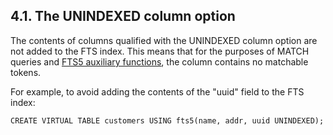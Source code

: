 ## 4\.1\. The UNINDEXED column option


The contents of columns qualified with the UNINDEXED column option are not
added to the FTS index. This means that for the purposes of MATCH queries and
[FTS5 auxiliary functions](fts5.html#_auxiliary_functions_), the column contains no matchable tokens.



For example, to avoid adding the contents of the "uuid" field to the FTS
index:



```
CREATE VIRTUAL TABLE customers USING fts5(name, addr, uuid UNINDEXED);

```


